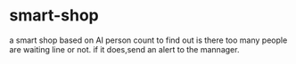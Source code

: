 # smart-shop
a smart shop based on AI person count to find out is there too many people are waiting line or not. if it does,send an alert to the mannager.

